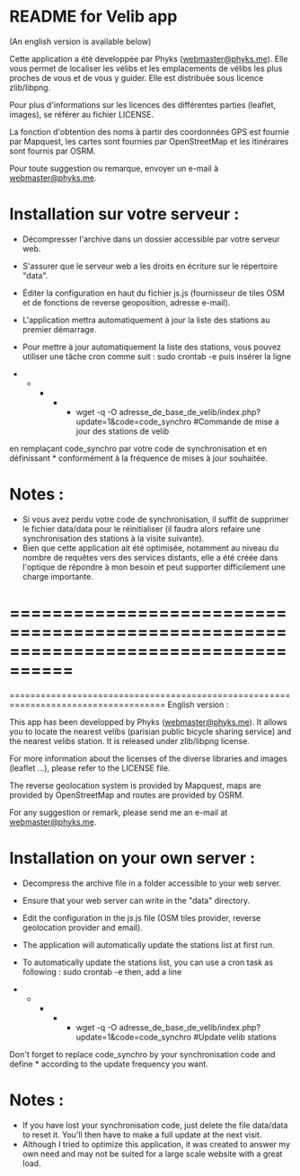 README for Velib app
====================================================================================
(An english version is available below)

Cette application a été developpée par Phyks (webmaster@phyks.me). Elle vous permet de localiser les vélibs et les emplacements de vélibs les plus proches de vous et de vous y guider. Elle est distribuée sous licence zlib/libpng.

Pour plus d'informations sur les licences des différentes parties (leaflet, images), se référer au fichier LICENSE.

La fonction d'obtention des noms à partir des coordonnées GPS est fournie par Mapquest, les cartes sont fournies par OpenStreetMap et les itinéraires sont fournis par OSRM.

Pour toute suggestion ou remarque, envoyer un e-mail à webmaster@phyks.me.

Installation sur votre serveur :
================================
* Décompresser l'archive dans un dossier accessible par votre serveur web.
* S'assurer que le serveur web a les droits en écriture sur le répertoire "data".
* Éditer la configuration en haut du fichier js.js (fournisseur de tiles OSM et de fonctions de reverse geoposition, adresse e-mail).
* L'application mettra automatiquement à jour la liste des stations au premier démarrage.

* Pour mettre à jour automatiquement la liste des stations, vous pouvez utiliser une tâche cron comme suit :
sudo crontab -e
puis insérer la ligne
* * * * * wget -q -O adresse_de_base_de_velib/index.php?update=1&code=code_synchro #Commande de mise a jour des stations de velib

en remplaçant code_synchro par votre code de synchronisation et en définissant * conformément à la fréquence de mises à jour souhaitée.

Notes :
=======
* Si vous avez perdu votre code de synchronisation, il suffit de supprimer le fichier data/data pour le réinitialiser (il faudra alors refaire une synchronisation des stations à la visite suivante).
* Bien que cette application ait été optimisée, notamment au niveau du nombre de requêtes vers des services distants, elle a été créée dans l'optique de répondre à mon besoin et peut supporter difficilement une charge importante.

====================================================================================
====================================================================================
====================================================================================
English version :

This app has been developped by Phyks (webmaster@phyks.me). It allows you to locate the nearest velibs (parisian public bicycle sharing service) and the nearest velibs station. It is released under zlib/libpng license.

For more information about the licenses of the diverse libraries and images (leaflet ...), please refer to the LICENSE file.

The reverse geolocation system is provided by Mapquest, maps are provided by OpenStreetMap and routes are provided by OSRM.

For any suggestion or remark, please send me an e-mail at webmaster@phyks.me.

Installation on your own server :
================================
* Decompress the archive file in a folder accessible to your web server.
* Ensure that your web server can write in the "data" directory.
* Edit the configuration in the js.js file (OSM tiles provider, reverse geolocation provider and email).
* The application will automatically update the stations list at first run.

* To automatically update the stations list, you can use a cron task as following :
sudo crontab -e
then, add a line
* * * * * wget -q -O adresse_de_base_de_velib/index.php?update=1&code=code_synchro #Update velib stations

Don't forget to replace code_synchro by your synchronisation code and define * according to the update frequency you want.

Notes :
=======
* If you have lost your synchronisation code, just delete the file data/data to reset it. You'll then have to make a full update at the next visit.
* Although I tried to optimize this application, it was created to answer my own need and may not be suited for a large scale website with a great load.
